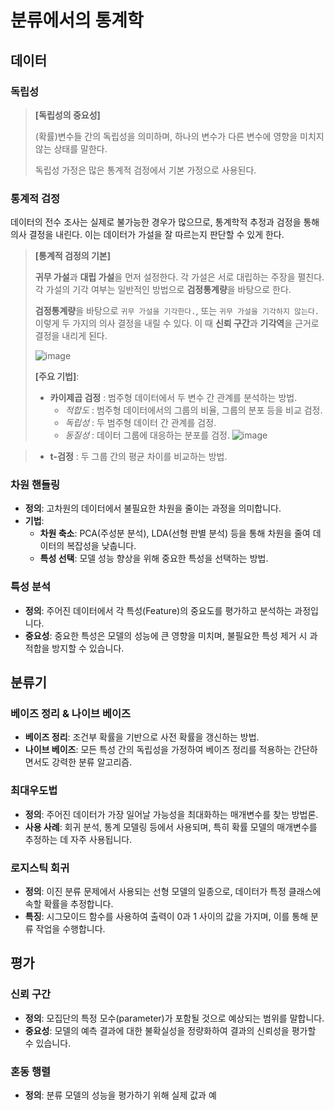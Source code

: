 # 분류에서의 통계학

## 데이터

### 독립성
> **[독립성의 중요성]**
>
> (확률)변수들 간의 독립성을 의미하며, 하나의 변수가 다른 변수에 영향을 미치지 않는 상태를 말한다. 
>  
> 독립성 가정은 많은 통계적 검정에서 기본 가정으로 사용된다.

### 통계적 검정
데이터의 전수 조사는 실제로 불가능한 경우가 많으므로, 통계학적 추정과 검정을 통해 의사 결정을 내린다. 이는 데이터가 가설을 잘 따르는지 판단할 수 있게 한다.

> **[통계적 검정의 기본]**
> 
> **귀무 가설**과 **대립 가설**을 먼저 설정한다. 각 가설은 서로 대립하는 주장을 펼친다. 각 가설의 기각 여부는 일반적인 방법으로 **검정통계량**을 바탕으로 한다. 
>
> **검정통계량**을 바탕으로 ```귀무 가설을 기각한다.```, 또는 ```귀무 가설을 기각하지 않는다.``` 이렇게 두 가지의 의사 결정을 내릴 수 있다. 이 때 **신뢰 구간**과 **기각역**을 근거로 결정을 내리게 된다.
>
> ![image](https://github.com/user-attachments/assets/86704e12-b9cd-4188-ac29-769f53a70a71)
>
> **[주요 기법]**:
> - **카이제곱 검정** : 범주형 데이터에서 두 변수 간 관계를 분석하는 방법.
>   - *적합도* : 범주형 데이터에서의 그룹의 비율, 그룹의 분포 등을 비교 검정.
>   - *독립성* : 두 범주형 데이터 간 관계를 검정.
>   - *동질성* : 데이터 그룹에 대응하는 분포를 검정.
>   ![image](https://github.com/user-attachments/assets/a7fef6cb-5bdf-4038-af53-35b4e9991fff)


> - **t-검정** : 두 그룹 간의 평균 차이를 비교하는 방법.

### 차원 핸들링
- **정의**: 고차원의 데이터에서 불필요한 차원을 줄이는 과정을 의미합니다.
- **기법**:
  - **차원 축소**: PCA(주성분 분석), LDA(선형 판별 분석) 등을 통해 차원을 줄여 데이터의 복잡성을 낮춥니다.
  - **특성 선택**: 모델 성능 향상을 위해 중요한 특성을 선택하는 방법.

### 특성 분석
- **정의**: 주어진 데이터에서 각 특성(Feature)의 중요도를 평가하고 분석하는 과정입니다.
- **중요성**: 중요한 특성은 모델의 성능에 큰 영향을 미치며, 불필요한 특성 제거 시 과적합을 방지할 수 있습니다.

## 분류기

### 베이즈 정리 & 나이브 베이즈
- **베이즈 정리**: 조건부 확률을 기반으로 사전 확률을 갱신하는 방법.
- **나이브 베이즈**: 모든 특성 간의 독립성을 가정하여 베이즈 정리를 적용하는 간단하면서도 강력한 분류 알고리즘.

### 최대우도법
- **정의**: 주어진 데이터가 가장 일어날 가능성을 최대화하는 매개변수를 찾는 방법론.
- **사용 사례**: 회귀 분석, 통계 모델링 등에서 사용되며, 특히 확률 모델의 매개변수를 추정하는 데 자주 사용됩니다.

### 로지스틱 회귀
- **정의**: 이진 분류 문제에서 사용되는 선형 모델의 일종으로, 데이터가 특정 클래스에 속할 확률을 추정합니다.
- **특징**: 시그모이드 함수를 사용하여 출력이 0과 1 사이의 값을 가지며, 이를 통해 분류 작업을 수행합니다.

## 평가

### 신뢰 구간
- **정의**: 모집단의 특정 모수(parameter)가 포함될 것으로 예상되는 범위를 말합니다.
- **중요성**: 모델의 예측 결과에 대한 불확실성을 정량화하여 결과의 신뢰성을 평가할 수 있습니다.

### 혼동 행렬
- **정의**: 분류 모델의 성능을 평가하기 위해 실제 값과 예

